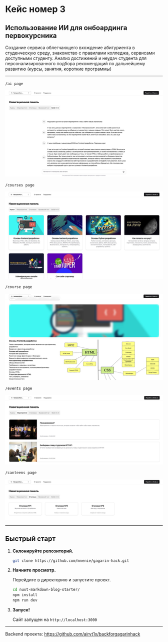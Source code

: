 # Кейс номер 3
## Иcпользование ИИ для онбоардинга первокурсника

Создание сервиса облегчающего вхождение абитуриента в студенческую среду, знакомство с правилами колледжа, сервисами доступными студенту. Анализ достижений и неудач студента для персонализированного подбора рекомендаций по дальнейшему развитию (курсы, занятия, короткие программы)

---
`/ai page`

<img src="/public//images/about/ai.jpeg" />

`/courses page`

<img src="/public//images/about/courses.jpeg" />

`/course page`

<img src="/public//images/about/course.jpeg" />

`/events page`

<img src="/public//images/about/events.jpeg" />

`/canteens page`

<img src="/public//images/about/eatings.jpeg" />

---

## Быстрый старт

1.  **Склонируйте репозиторий.**

    ```sh
    git clone https://github.com/mnenie/gagarin-hack.git
    ```

2.  **Начните просмотр.**

    Перейдите в директорию и запустите проект.

    ```sh
    cd nuxt-markdown-blog-starter/
    npm install
    npm run dev
    ```

3.  **Запуск!**

    Сайт запущен на `http://localhost:3000`


---
Backend проекта: https://github.com/airvt1x/backforgagarinhack


